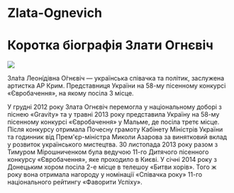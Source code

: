 # Zlata-Ognevich
<html>
  <head>
    <link rel="stylesheet" href="style.css">
    <meta charset="utf-8">
    <title></title>
  </head>
  <body>
    <h1>Коротка біографія Злати Огнєвіч</h1>
    <img src="https://upload.wikimedia.org/wikipedia/commons/4/45/Zlata_Ognevich_March_2020.jpg">
    <p>Зла́та Леоні́дівна О́гнєвіч — українська співачка та політик, заслужена артистка АР Крим. Представниця України на 58-му пісенному конкурсі «Євробачення», на якому посіла 3 місце.</p>
    <p>У грудні 2012 року Злата Огнєвіч перемогла у національному доборі з піснею «Gravity» та у травні 2013 року представила Україну на 58-му пісенному конкурсі «Євробачення» у Мальме, де посіла третє місце. Після конкурсу отримала Почесну грамоту Кабінету Міністрів України та годинник від Прем'єр-міністра Миколи Азарова за винятковий вклад у розвиток українського мистецтва.
        30 листопада 2013 року разом з Тимуром Мірошниченком була ведучою 11-го Дитячого пісенного конкурсу «Євробачення», яке проходило в Києві.
        У січні 2014 року з Донецьким хором посіла 2-е місце в телешоу «Битви хорів». Того ж року вона отримала нагороду у номінації «Співачка року» 11-го національного рейтингу «Фаворити Успіху».</p>
</body>
</html>
